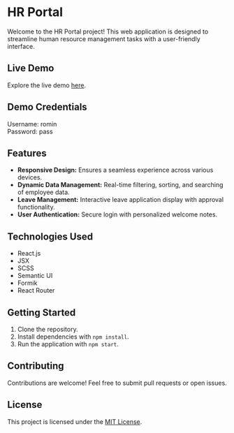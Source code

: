 # HR Portal

Welcome to the HR Portal project! This web application is designed to streamline human resource management tasks with a user-friendly interface.

## Live Demo

Explore the live demo [here](https://nishanthan-k-hr-portal.netlify.app/).

## Demo Credentials
Username: romin <br>
Password: pass

## Features

- **Responsive Design:** Ensures a seamless experience across various devices.
- **Dynamic Data Management:** Real-time filtering, sorting, and searching of employee data.
- **Leave Management:** Interactive leave application display with approval functionality.
- **User Authentication:** Secure login with personalized welcome notes.

## Technologies Used

- React.js
- JSX
- SCSS
- Semantic UI
- Formik
- React Router

## Getting Started

1. Clone the repository.
2. Install dependencies with `npm install`.
3. Run the application with `npm start`.

## Contributing

Contributions are welcome! Feel free to submit pull requests or open issues.

## License

This project is licensed under the [MIT License](LICENSE).

